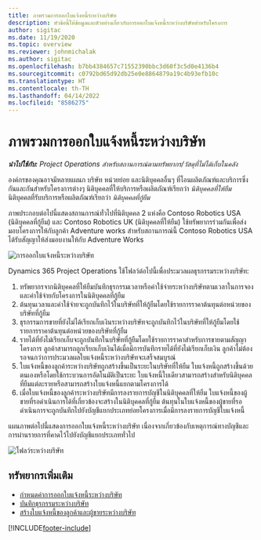 ```yaml
---
title: ภาพรวมการออกใบแจ้งหนี้ระหว่างบริษัท
description: หัวข้อนี้ให้ข้อมูลและตัวอย่างเกี่ยวกับการออกใบแจ้งหนี้ระหว่างบริษัทสำหรับโครงการ
author: sigitac
ms.date: 11/19/2020
ms.topic: overview
ms.reviewer: johnmichalak
ms.author: sigitac
ms.openlocfilehash: b7bb4384657c71552390bbc3d60f3c5d0e4136b4
ms.sourcegitcommit: c0792bd65d92db25e0e8864879a19c4b93efb10c
ms.translationtype: HT
ms.contentlocale: th-TH
ms.lasthandoff: 04/14/2022
ms.locfileid: "8586275"
---
```

# <a name="intercompany-invoicing-overview"></a>ภาพรวมการออกใบแจ้งหนี้ระหว่างบริษัท

_**นำไปใช้กับ:** Project Operations สำหรับสถานการณ์ตามทรัพยากร/วัสดุที่ไม่ได้เก็บในคลัง_

องค์กรของคุณอาจมีหลายแผนก บริษัท หน่วยย่อย และนิติบุคคลอื่นๆ ที่โอนผลิตภัณฑ์และบริการซึ่งกันและกันสำหรับโครงการต่างๆ นิติบุคคลที่ให้บริการหรือผลิตภัณฑ์เรียกว่า *นิติบุคคลที่ให้ยืม* นิติบุคคลที่รับบริการหรือผลิตภัณฑ์เรียกว่า *นิติบุคคลที่กู้ยืม*

ภาพประกอบต่อไปนี้แสดงสถานการณ์ทั่วไปที่นิติบุคคล 2 แห่งคือ Contoso Robotics USA (นิติบุคคลที่กู้ยืม) และ Contoso Robotics UK (นิติบุคคลที่ให้ยืม) ใช้ทรัพยากรร่วมกันเพื่อส่งมอบโครงการให้กับลูกค้า Adventure works สำหรับสถานการณ์นี้ Contoso Robotics USA ได้รับสัญญาให้ส่งมอบงานให้กับ Adventure Works

![การออกใบแจ้งหนี้ระหว่างบริษัท](./media/IntercompanyScenario.png) 

Dynamics 365 Project Operations ใช้โฟลว์ต่อไปนี้เพื่อประมวลผลธุรกรรมระหว่างบริษัท:

1. ทรัพยากรจากนิติบุคคลที่ให้ยืมบันทึกธุรกรรมเวลาหรือค่าใช้จ่ายระหว่างบริษัทตามเวลาในการจองและค่าใช้จ่ายกับโครงการในนิติบุคคลที่กู้ยืม
2. ต้นทุนเวลาและค่าใช้จ่ายจะถูกบันทึกไว้ในบริษัทที่ให้กู้ยืมโดยใช้รายการราคาต้นทุนต่อหน่วยของบริษัทที่กู้ยืม
3. ธุรกรรมการขายที่ยังไม่ได้เรียกเก็บเงินระหว่างบริษัทจะถูกบันทึกไว้ในบริษัทที่ให้กู้ยืมโดยใช้รายการราคาต้นทุนต่อหน่วยของบริษัทที่กู้ยืม
4. รายได้ที่ยังไม่เรียกเก็บจะถูกบันทึกในบริษัทที่กู้ยืมโดยใช้รายการราคาสำหรับการขายตามสัญญาโครงการ ลูกค้าสามารถถูกเรียกเก็บเงินได้เมื่อมีการบันทึกรายได้ที่ยังไม่เรียกเก็บเงิน ลูกค้าไม่ต้องรอจนกว่าการประมวลผลใบแจ้งหนี้ระหว่างบริษัทจะเสร็จสมบูรณ์
5. ใบแจ้งหนี้ของลูกค้าระหว่างบริษัทถูกสร้างขึ้นเป็นระยะในบริษัทที่ให้ยืม ใบแจ้งหนี้ถูกสร้างขึ้นด้วยตนเองหรือโดยใช้กระบวนการอัตโนมัติเป็นระยะ ใบแจ้งหนี้ใบเดียวสามารถสร้างสำหรับนิติบุคคลที่ยืมแต่ละรายหรือสามารถสร้างใบแจ้งหนี้แยกตามโครงการได้
6. เมื่อใบแจ้งหนี้ของลูกค้าระหว่างบริษัทมีการลงรายการบัญชีในนิติบุคคลที่ให้ยืม ใบแจ้งหนี้ของผู้ขายที่รอดำเนินการได้ที่เกี่ยวข้องจะสร้างในนิติบุคคลที่กู้ยืม ต้นทุนในใบแจ้งหนี้ของผู้ขายที่รอดำเนินการจะถูกบันทึกไปยังบัญชีแยกประเภทย่อยโครงการเมื่อมีการลงรายการบัญชีใบแจ้งหนี้

แผนภาพต่อไปนี้แสดงการออกใบแจ้งหนี้ระหว่างบริษัท เนื่องจากเกี่ยวข้องกับเหตุการณ์ทางบัญชีและการผ่านรายการที่คาดไว้ไปยังบัญชีแยกประเภททั่วไป

![โฟลว์ระหว่างบริษัท](./media/IntercompanyFlow.png)

## <a name="additional-resources"></a>ทรัพยากรเพิ่มเติม

- [กำหนดค่าการออกใบแจ้งหนี้ระหว่างบริษัท](configure-intercompany-invoicing.md)
- [บันทึกธุรกรรมระหว่างบริษัท](create-intercompany-transactions.md)
- [สร้างใบแจ้งหนี้ของลูกค้าและผู้ขายระหว่างบริษัท](create-intercompany-customer-vendor-invoices.md)


[!INCLUDE[footer-include](../includes/footer-banner.md)]